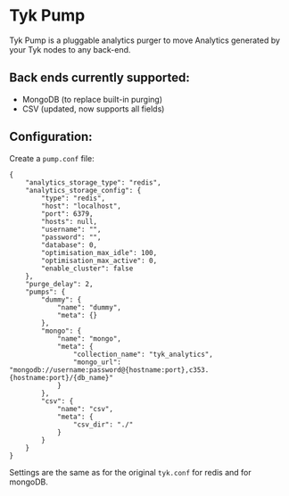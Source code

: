 # Tyk Pump

Tyk Pump is a pluggable analytics purger to move Analytics generated by your Tyk nodes to any back-end. 

## Back ends currently supported: 

- MongoDB (to replace built-in purging)
- CSV (updated, now supports all fields)

## Configuration:

Create a `pump.conf` file:

```
{
	"analytics_storage_type": "redis",
    "analytics_storage_config": {
        "type": "redis",
        "host": "localhost",
        "port": 6379,
        "hosts": null,
        "username": "",
        "password": "",
        "database": 0,
        "optimisation_max_idle": 100,
        "optimisation_max_active": 0,
        "enable_cluster": false
    },
    "purge_delay": 2,
    "pumps": {
    	"dummy": {
    		"name": "dummy",
    		"meta": {}
    	},
        "mongo": {
            "name": "mongo",
            "meta": {
                "collection_name": "tyk_analytics",
                "mongo_url": "mongodb://username:password@{hostname:port},c353.{hostname:port}/{db_name}"
            }
        },
        "csv": {
            "name": "csv",
            "meta": {
                "csv_dir": "./"
            }
        }
    }
}
```

Settings are the same as for the original `tyk.conf` for redis and for mongoDB.

